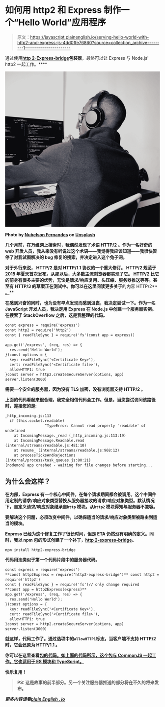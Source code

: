 # 如何用 http2 和 Express 制作一个“Hello World”应用程序

> 原文：<https://javascript.plainenglish.io/serving-hello-world-with-http2-and-express-js-4dd0ffe76860?source=collection_archive---------1----------------------->

通过使用[**http 2-Express-bridge**](https://www.npmjs.com/package/http2-express-bridge)**包装器**，最终可以让 Express 与 Node.js' http2 一起工作。****

**![](img/e99ac89051f8976326442275b2d99fb9.png)**

**Photo by [Nubelson Fernandes](https://unsplash.com/@nubelsondev?utm_source=medium&utm_medium=referral) on [Unsplash](https://unsplash.com?utm_source=medium&utm_medium=referral)**

**几个月前，在万维网上搜索时，我偶然发现了术语 **HTTP/2** 。作为一名好奇的 web 开发人员，我从来没有听说过这个术语——我觉得我应该知道——我很快暂停了对我试图解决的 bug 修复的搜索，并决定进入这个兔子洞。**

**对于外行来说， **HTTP/2** 是对 **HTTP/1.1** 协议的一个重大修订。 **HTTP/2** 规范于 2015 年夏天首次发布。从那以后，大多数主流浏览器都实现了它。 **HTTP/2** 比它的前身有很多主要的优势，无论是请求/响应复用、头压缩、服务器推送等等。甚至有 **HTTP/3** 的草案正在测试中。你可以在这里阅读更多关于**的内容 HTTP/2** [。](https://developers.google.com/web/fundamentals/performance/http2)**

**在感到兴奋的同时，也为没有早点发现而感到沮丧，我决定尝试一下。作为一名 JavaScript 开发人员，我决定用 Express 在 Node.js 中创建一个服务器实例。在搜索了 StackOverflow 之后，这是我整理的代码。**

```
const express = require('express')
const http2 = require('http2')
const { readFileSync } = require('fs')const app = express()

app.get('/express', (req, res) => {
  res.send('Hello World');
})const options = {
  key: readFileSync('<Certificate Key>'),
  cert: readFileSync('<Certificate file>'),
  allowHTTP1: true
}const server = http2.createSecureServer(options, app)
server.listen(3000)
```

**需要一个安全的服务器，因为没有 TLS 加密，没有浏览器支持 **HTTP/2** 。**

**上面的代码看起来很合理，我完全相信代码会工作。但是，当您尝试访问该路径时，迎接您的是:**

```
_http_incoming.js:113
  if (this.socket.readable)
                  ^TypeError: Cannot read property 'readable' of undefined
    at IncomingMessage._read (_http_incoming.js:113:19)
    at IncomingMessage.Readable.read (internal/streams/readable.js:481:10)
    at resume_ (internal/streams/readable.js:968:12)
    at processTicksAndRejections (internal/process/task_queues.js:80:21)
[nodemon] app crashed - waiting for file changes before starting...
```

## **为什么会这样？**

**在内部，Express 有一个核心中间件，在每个请求期间都会被调用。这个中间件用定制的请求/响应对象类型替换从服务器接收的请求/响应对象类型。默认情况下，自定义请求/响应对象继承自`http` 模块。从`http2` 模块得知与服务器不兼容。**

**要解决这个问题，必须改变中间件，以确保适当的请求/响应对象类型被路由到适当的模块。**

**Express 已经为这个修复工作了很长时间，但是 ETA 仍然没有明确的定义。同时，我以 npm 包的形式创建了一个补丁，[**http 2-express-bridge**](https://www.npmjs.com/package/http2-express-bridge)。**

```
npm install http2-express-bridge
```

**代码用法类似于第一个代码片段中的服务器代码。**

```
const express = require('express')
**const http2Express = require('http2-express-bridge')** const http2 = require('http2')
const { readFileSync } = require('fs')// only change required
**const app = http2Express(express)** 
app.get('/express', (req, res) => {
  res.send('Hello World');
})const options = {
  key: readFileSync('<Certificate Key>'),
  cert: readFileSync('<Certificate file>'),
  allowHTTP1: true
}const server = http2.createSecureServer(options, app)
server.listen(3000)
```

**就这样，代码工作了。通过选项中的`allowHTTP1`标志，当客户端不支持 **HTTP/2** 时，它会还原为 **HTTP/1.1** 。**

**你可以在这里查看[包的代码。如上面的代码所示，这个包与 CommonJS 一起工作。它也适用于 ES 模块和 TypeScript。](https://github.com/rahulramesha/http2-express-bridge)**

**快乐复用！**

> ****PS:** 这是故事的前半部分。另一个关注**服务器推送**的部分将在不久的将来发布。**

***更多内容请看*[*plain English . io*](http://plainenglish.io/)**